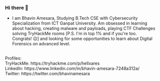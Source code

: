 <!--[ ![MasterHead](your image link) ](https://github.com/Bhavin-Amesara)-->
### Hi there 👋

<!--
**Bhavin-Amesara/Bhavin-Amesara** is a ✨ _special_ ✨ repository because its `README.md` (this file) appears on your GitHub profile.

Here are some ideas to get you started:
-->

- I am Bhavin Amesara, Studying B.Tech CSE with Cybersecurity Specialization from ICT Ganpat University. Am obsessed in learning about hacking, creating malware and payloads, playing CTF Challenges solving TryHackMe rooms [P.S. I'm in top 1% and if you're too. Congrats! :wink:] and looking for some opportunities to learn about Digital Forensics on advanced level. 

</br>
Profiles: </br>
TryHackMe: https://tryhackme.com/p/hellxares</br>
LinkedIn: https://www.linkedin.com/in/bhavin-amesara-7248a312a/</br>
Twitter: https://twitter.com/bhavinamesara</br>
